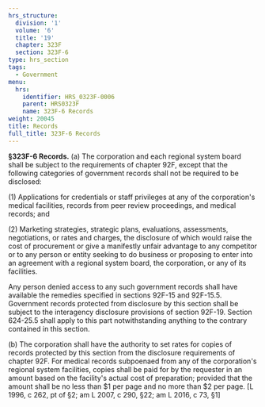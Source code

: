 ```yaml
---
hrs_structure:
  division: '1'
  volume: '6'
  title: '19'
  chapter: 323F
  section: 323F-6
type: hrs_section
tags:
  - Government
menu:
  hrs:
    identifier: HRS_0323F-0006
    parent: HRS0323F
    name: 323F-6 Records
weight: 20045
title: Records
full_title: 323F-6 Records
---
```

**§323F-6 Records.** (a) The corporation and each regional system board shall be subject to the requirements of chapter 92F, except that the following categories of government records shall not be required to be disclosed:

(1) Applications for credentials or staff privileges at any of the corporation's medical facilities, records from peer review proceedings, and medical records; and

(2) Marketing strategies, strategic plans, evaluations, assessments, negotiations, or rates and charges, the disclosure of which would raise the cost of procurement or give a manifestly unfair advantage to any competitor or to any person or entity seeking to do business or proposing to enter into an agreement with a regional system board, the corporation, or any of its facilities.

Any person denied access to any such government records shall have available the remedies specified in sections 92F-15 and 92F-15.5\. Government records protected from disclosure by this section shall be subject to the interagency disclosure provisions of section 92F-19\. Section 624-25.5 shall apply to this part notwithstanding anything to the contrary contained in this section.

(b) The corporation shall have the authority to set rates for copies of records protected by this section from the disclosure requirements of chapter 92F. For medical records subpoenaed from any of the corporation's regional system facilities, copies shall be paid for by the requester in an amount based on the facility's actual cost of preparation; provided that the amount shall be no less than $1 per page and no more than $2 per page. [L 1996, c 262, pt of §2; am L 2007, c 290, §22; am L 2016, c 73, §1]